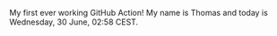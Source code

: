 My first ever working GitHub Action!
My name is Thomas and today is Wednesday, 30 June, 02:58 CEST. 
